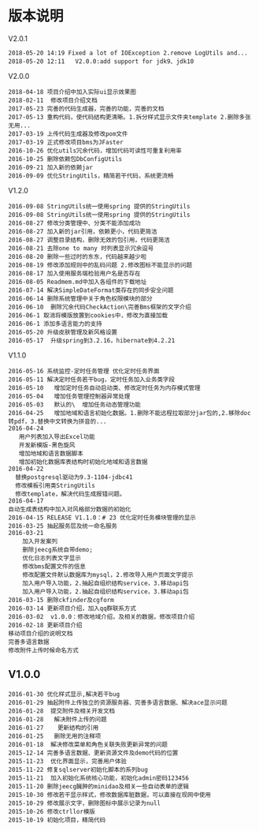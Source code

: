 # 版本说明
 V2.0.1
 
    2018-05-20 14:19 Fixed a lot of IOException 2.remove LogUtils and...
    2018-05-20 12:11   V2.0.0:add support for jdk9、jdk10

V2.0.0

    2018-04-18 项目介绍中加入实际ui显示效果图
    2018-02-11  修改项目介绍文档
    2017-05-23 完善的代码生成器，完善的功能，完善的文档
    2017-05-13 重构代码，使代码结构更清晰。1.拆分样式显示文件夹template 2.删除多张无用...
    2017-03-19 上传代码生成器及修改pom文件
    2017-03-19 正式修改项目bms为JFaster
    2016-10-26 优化utils冗余代码，增加代码可读性可重复利用率
    2016-10-25 删除依赖包DbConfigUtils
    2016-09-21 加入新的依赖jar
    2016-09-09 优化StringUtils，精简若干代码，系统更流畅

V1.2.0
    
    2016-09-08 StringUtils统一使用spring 提供的StringUtils
    2016-09-08 StringUtils统一使用spring 提供的StringUtils
    2016-08-27 修改分类管理中、分类不能添加成功
    2016-08-27 加入新的jar引用，依赖更小，代码更简洁
    2016-08-27 调整目录结构，删除无效的包引用，代码更简洁
    2016-08-21 去除one to many 时列表显示冗余逗号
    2016-08-20 删除一些过时的东东，代码越来越少啦
    2016-08-19 修改添加规则中的乱码问题 2.修改图标不能显示的问题
    2016-08-17 加入使用服务端检验用户名是否存在
    2016-08-05 Readmem.md中加入各组件的下载地址
    2016-07-14 解决SimpleDateFormat类存在的同步安全问题
    2016-06-14 删除系统管理中关于角色权限模块的部分
    2016-06-10  删除冗余代码CheckAction\完善Bms框架的文字介绍
    2016-06-1 取消将模版放置到cookies中，修改为直接加载
    2016-06-1 添加多语言能力的支持
    2016-05-20 升级皮肤管理及新风格设置
    2016-05-17  升级spring到3.2.16，hibernate到4.2.21
  
 V1.1.0
     
    2016-05-16 系统监控-定时任务管理 优化定时任务界面
    2016-05-11 解决定时任务若干bug，定时任务加入业务类字段
    2016-05-10   增加定时任务自动启动类、修改定时任务为内存模式管理
    2016-05-04   增加任务管理控制器异常处理
    2016-05-03   默认的\  增加任务动态管理功能
    2016-04-25   增加地域和语言初始化数据。1.删除不能远程拉取部分jar包的,2.移除doc转pdf，3.替换中文转换为拼音的...
    2016-04-24 
       用户列表加入导出Excel功能
       开发新模版-黑色旋风
       增加地域和语言数据脚本
       增加初始化数据库表结构时初始化地域和语言数据
    2016-04-22
      替换postgresql驱动为9.3-1104-jdbc41
      修改模板引用类StringUtils
      修改template，解决代码生成报错问题。
    2016-04-17 
    自动生成表结构中加入对风格部分数据的初始化
    2016-04-15 RELEASE V1.1.0：# 23 优化定时任务模块管理的显示
    2016-03-25 抽起服务层及统一命名服务
    2016-03-21 
        加入开发案列
        删除jeecg系统自带demo;
        优化日志列表文字显示
        修改bms配置文件的信息
        修改配置文件默认数据库为mysql，2.修改导入用户页面文字提示
        加入用户导入功能，2.抽起自组织结构service，3.移动api包
        加入用户导入功能，2.抽起自组织结构service，3.移动api包
    2016-03-15 删除ckfinder及cgform
    2016-03-14 更新项目介绍，加入qq群联系方式
    2016-03-02  v1.0.0：修改地域介绍，及相关的数据，修改项目介绍
    2016-02-18 更新项目介绍
    移动项目介绍的说明文档
    完善多语言数据
    修改附件上传时候命名方式

## V1.0.0
    
    2016-01-30 优化样式显示,解决若干bug
    2016-01-29 抽起附件上传独立的资源服务器、完善多语言数据、解决ace显示问题
    2016-01-28  提交附件及相关开发文档
    2016-01-28   解决附件上传的问题
    2016-01-27    更新结构的引用
    2016-01-25   删除无用的注释项
    2016-01-18  解决修改菜单和角色关联失败更新异常的问题
    2015-12-14 完善多语言数据、更新资源文件及demo代码的位置
    2015-11-23  优化界面显示，完善用户体验
    2015-11-22 修复sqlserver初始化脚本的系列bug
    2015-11-21  加入初始化系统核心功能，初始化admin密码123456
    2015-11-20 删除jeecg臃肿的minidao及相关一些自动表单的逻辑
    2015-10-30 修改若干显示样式，修改数据库脏数据，可以直接在现网中使用
    2015-10-29 修改展示文字，删除图标中展示记录为null
    2015-10-26 修改ctrllor模版
    2015-10-19 初始化项目，精简代码
